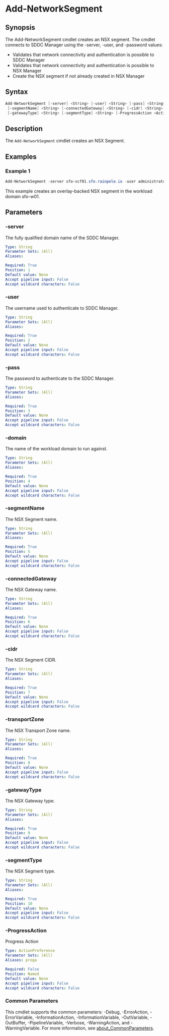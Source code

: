 # Add-NetworkSegment

## Synopsis

The Add-NetworkSegment cmdlet creates an NSX segment.
The cmdlet connects to SDDC Manager using the -server,
-user, and -password values:

- Validates that network connectivity and authentication is possible to SDDC Manager
- Validates that network connectivity and authentication is possible to NSX Manager
- Create the NSX segment if not already created in NSX Manager

## Syntax

```powershell
Add-NetworkSegment [-server] <String> [-user] <String> [-pass] <String> [-domain] <String>
 [-segmentName] <String> [-connectedGateway] <String> [-cidr] <String> [-transportZone] <String>
 [-gatewayType] <String> [-segmentType] <String> [-ProgressAction <ActionPreference>] [<CommonParameters>]
```

## Description

The `Add-NetworkSegment` cmdlet creates an NSX Segment.

## Examples

### Example 1

```powershell
Add-NetworkSegment -server sfo-vcf01.sfo.rainpole.io -user administrator@vsphere.local -pass VMw@re1! -domain sfo-w01 -segmentName sfo-w01-kub-seg01 -gatewayType Tier1 -connectedGateway sfo-w01-ec01-t1-gw01 -cidr 192.168.31.1/24 -transportZone overlay-tz-sfo-w01-nsx01.sfo.rainpole.io -segmentType Overlay
```

This example creates an overlay-backed NSX segment in the workload domain sfo-w01.

## Parameters

### -server

The fully qualified domain name of the SDDC Manager.

```yaml
Type: String
Parameter Sets: (All)
Aliases:

Required: True
Position: 1
Default value: None
Accept pipeline input: False
Accept wildcard characters: False
```

### -user

The username used to authenticate to SDDC Manager.

```yaml
Type: String
Parameter Sets: (All)
Aliases:

Required: True
Position: 2
Default value: None
Accept pipeline input: False
Accept wildcard characters: False
```

### -pass

The password to authenticate to the SDDC Manager.

```yaml
Type: String
Parameter Sets: (All)
Aliases:

Required: True
Position: 3
Default value: None
Accept pipeline input: False
Accept wildcard characters: False
```

### -domain

The name of the workload domain to run against.

```yaml
Type: String
Parameter Sets: (All)
Aliases:

Required: True
Position: 4
Default value: None
Accept pipeline input: False
Accept wildcard characters: False
```

### -segmentName

The NSX Segment name.

```yaml
Type: String
Parameter Sets: (All)
Aliases:

Required: True
Position: 5
Default value: None
Accept pipeline input: False
Accept wildcard characters: False
```

### -connectedGateway

The NSX Gateway name.

```yaml
Type: String
Parameter Sets: (All)
Aliases:

Required: True
Position: 6
Default value: None
Accept pipeline input: False
Accept wildcard characters: False
```

### -cidr

The NSX Segment CIDR.

```yaml
Type: String
Parameter Sets: (All)
Aliases:

Required: True
Position: 7
Default value: None
Accept pipeline input: False
Accept wildcard characters: False
```

### -transportZone

The NSX Transport Zone name.

```yaml
Type: String
Parameter Sets: (All)
Aliases:

Required: True
Position: 8
Default value: None
Accept pipeline input: False
Accept wildcard characters: False
```

### -gatewayType

The NSX Gateway type.

```yaml
Type: String
Parameter Sets: (All)
Aliases:

Required: True
Position: 9
Default value: None
Accept pipeline input: False
Accept wildcard characters: False
```

### -segmentType

The NSX Segment type.

```yaml
Type: String
Parameter Sets: (All)
Aliases:

Required: True
Position: 10
Default value: None
Accept pipeline input: False
Accept wildcard characters: False
```

### -ProgressAction

Progress Action

```yaml
Type: ActionPreference
Parameter Sets: (All)
Aliases: proga

Required: False
Position: Named
Default value: None
Accept pipeline input: False
Accept wildcard characters: False
```

### Common Parameters

This cmdlet supports the common parameters: -Debug, -ErrorAction, -ErrorVariable, -InformationAction, -InformationVariable, -OutVariable, -OutBuffer, -PipelineVariable, -Verbose, -WarningAction, and -WarningVariable. For more information, see [about_CommonParameters](http://go.microsoft.com/fwlink/?LinkID=113216).
